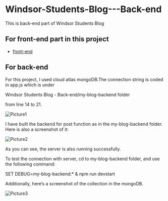 # Windsor-Students-Blog---Back-end
 
 This is back-end part of Windsor Students Blog

## For front-end part in this project

* [front-end](https://github.com/HaolunWang/Windsor-Students-Blog---Front-end)

## For back-end

For this project, I used cloud atlas mongoDB.The connection string is coded in app.js which is under 

Windsor Students Blog - Back-end/my-blog-backend folder

from line 14 to 21.

![Picture1](https://user-images.githubusercontent.com/34309244/62990831-69cdcc00-be1b-11e9-8d23-8f51873a34a5.png)

I have built the backend for post function as in the my-blog-backend folder. Here is also a screenshot of it: 

![Picture2](https://user-images.githubusercontent.com/34309244/62990835-6c302600-be1b-11e9-9071-272852f07afe.png)

As you can see, the server is also running successfully. 


To test the connection with server, cd to my-blog-backend folder, and use the following command:

SET DEBUG=my-blog-backend:* & npm run devstart


Additionally, here’s a screenshot of the collection in the mongoDB.

![Picture3](https://user-images.githubusercontent.com/34309244/62990839-6d615300-be1b-11e9-8fc5-890625a1e180.png)
